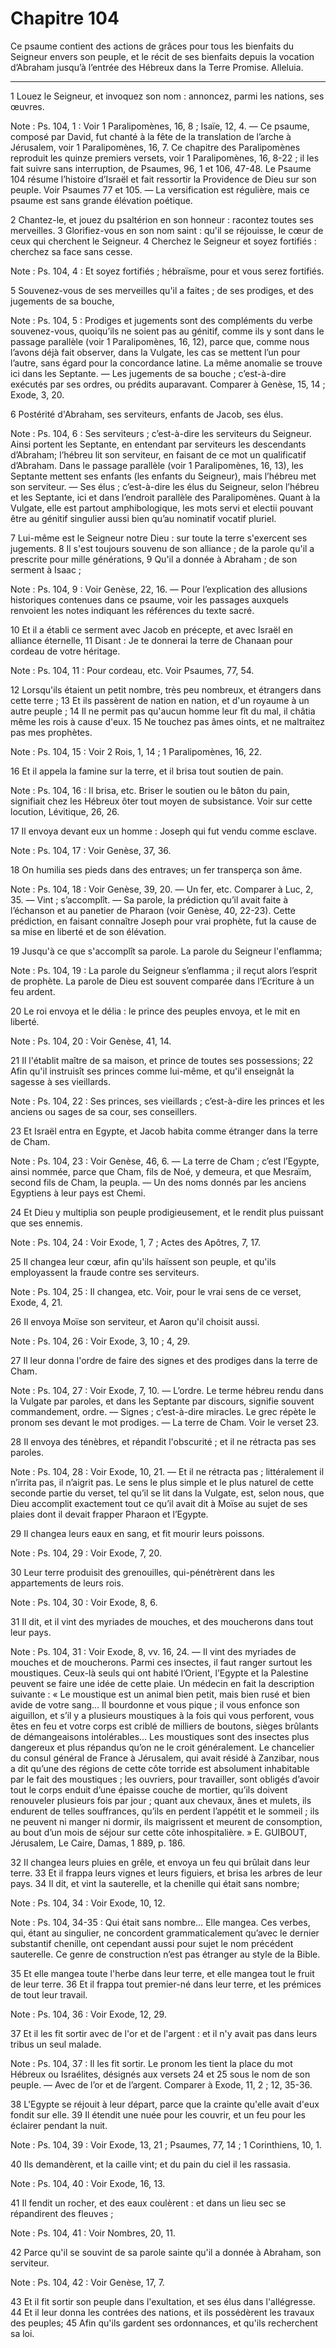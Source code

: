 # Chapitre 104

Ce psaume contient des actions de grâces pour tous les bienfaits du Seigneur envers son peuple, et le récit de ses bienfaits depuis la vocation d’Abraham jusqu’à l’entrée des Hébreux dans la Terre Promise.
Alleluia.

***

1 Louez le Seigneur, et invoquez son nom : annoncez, parmi les nations, ses œuvres.

<span class="bible-note">Note : </span> Ps. 104, 1 : Voir 1 Paralipomènes, 16, 8 ; Isaïe, 12, 4. ― Ce psaume, composé par David, fut chanté à la fête de la translation de l’arche à Jérusalem, voir 1 Paralipomènes, 16, 7. Ce chapitre des Paralipomènes reproduit les quinze premiers versets, voir 1 Paralipomènes, 16, 8-22 ; il les fait suivre sans interruption, de Psaumes, 96, 1 et 106, 47-48. Le Psaume 104 résume l’histoire d’Israël et fait ressortir la Providence de Dieu sur son peuple. Voir Psaumes 77 et 105. ― La versification est régulière, mais ce psaume est sans grande élévation poétique.

2 Chantez-le, et jouez du psaltérion en son honneur : racontez toutes ses merveilles. 3 Glorifiez-vous en son nom saint : qu'il se réjouisse, le cœur de ceux qui cherchent le Seigneur. 4 Cherchez le Seigneur et soyez fortifiés : cherchez sa face sans cesse.

<span class="bible-note">Note : </span> Ps. 104, 4 : Et soyez fortifiés ; hébraïsme, pour et vous serez fortifiés.

5 Souvenez-vous de ses merveilles qu'il a faites ; de ses prodiges, et des jugements de sa bouche,

<span class="bible-note">Note : </span> Ps. 104, 5 : Prodiges et jugements sont des compléments du verbe souvenez-vous, quoiqu’ils ne soient pas au génitif, comme ils y sont dans le passage parallèle (voir 1 Paralipomènes, 16, 12), parce que, comme nous l’avons déjà fait observer, dans la Vulgate, les cas se mettent l’un pour l’autre, sans égard pour la concordance latine. La même anomalie se trouve ici dans les Septante. ― Les jugements de sa bouche ; c’est-à-dire exécutés par ses ordres, ou prédits auparavant. Comparer à Genèse, 15, 14 ; Exode, 3, 20.

6 Postérité d'Abraham, ses serviteurs, enfants de Jacob, ses élus.

<span class="bible-note">Note : </span> Ps. 104, 6 : Ses serviteurs ; c’est-à-dire les serviteurs du Seigneur. Ainsi portent les Septante, en entendant par serviteurs les descendants d’Abraham; l’hébreu lit son serviteur, en faisant de ce mot un qualificatif d’Abraham. Dans le passage parallèle (voir 1 Paralipomènes, 16, 13), les Septante mettent ses enfants (les enfants du Seigneur), mais l’hébreu met son serviteur. ― Ses élus ; c’est-à-dire les élus du Seigneur, selon l’hébreu et les Septante, ici et dans l’endroit parallèle des Paralipomènes. Quant à la Vulgate, elle est partout amphibologique, les mots servi et electii pouvant être au génitif singulier aussi bien qu’au nominatif vocatif pluriel.


7 Lui-même est le Seigneur notre Dieu : sur toute la terre s'exercent ses jugements. 8 Il s'est toujours souvenu de son alliance ; de la parole qu'il a prescrite pour mille générations, 9 Qu'il a donnée à Abraham ; de son serment à Isaac ;

<span class="bible-note">Note : </span> Ps. 104, 9 : Voir Genèse, 22, 16. ― Pour l’explication des allusions historiques contenues dans ce psaume, voir les passages auxquels renvoient les notes indiquant les références du texte sacré.

10 Et il a établi ce serment avec Jacob en précepte, et avec Israël en alliance éternelle, 11 Disant : Je te donnerai la terre de Chanaan pour cordeau de votre héritage.

<span class="bible-note">Note : </span> Ps. 104, 11 : Pour cordeau, etc. Voir Psaumes, 77, 54.


12 Lorsqu'ils étaient un petit nombre, très peu nombreux, et étrangers dans cette terre ; 13 Et ils passèrent de nation en nation, et d'un royaume à un autre peuple ; 14 Il ne permit pas qu'aucun homme leur fît du mal, il châtia même les rois à cause d'eux. 15 Ne touchez pas âmes oints, et ne maltraitez pas mes prophètes.

<span class="bible-note">Note : </span> Ps. 104, 15 : Voir 2 Rois, 1, 14 ; 1 Paralipomènes, 16, 22.


16 Et il appela la famine sur la terre, et il brisa tout soutien de pain.

<span class="bible-note">Note : </span> Ps. 104, 16 : Il brisa, etc. Briser le soutien ou le bâton du pain, signifiait chez les Hébreux ôter tout moyen de subsistance. Voir sur cette locution, Lévitique, 26, 26.

17 Il envoya devant eux un homme : Joseph qui fut vendu comme esclave.

<span class="bible-note">Note : </span> Ps. 104, 17 : Voir Genèse, 37, 36.

18 On humilia ses pieds dans des entraves; un fer transperça son âme.

<span class="bible-note">Note : </span> Ps. 104, 18 : Voir Genèse, 39, 20. ― Un fer, etc. Comparer à Luc, 2, 35. ― Vint ; s’accomplît. ― Sa parole, la prédiction qu’il avait faite à l’échanson et au panetier de Pharaon (voir Genèse, 40, 22-23). Cette prédiction, en faisant connaître Joseph pour vrai prophète, fut la cause de sa mise en liberté et de son élévation.

19 Jusqu'à ce que s'accomplît sa parole. La parole du Seigneur l'enflamma;

<span class="bible-note">Note : </span> Ps. 104, 19 : La parole du Seigneur s’enflamma ; il reçut alors l’esprit de prophète. La parole de Dieu est souvent comparée dans l’Ecriture à un feu ardent.


20 Le roi envoya et le délia : le prince des peuples envoya, et le mit en liberté.

<span class="bible-note">Note : </span> Ps. 104, 20 : Voir Genèse, 41, 14.

21 Il l'établit maître de sa maison, et prince de toutes ses possessions; 22 Afin qu'il instruisît ses princes comme lui-même, et qu'il enseignât la sagesse à ses vieillards.

<span class="bible-note">Note : </span> Ps. 104, 22 : Ses princes, ses vieillards ; c’est-à-dire les princes et les anciens ou sages de sa cour, ses conseillers.


23 Et Israël entra en Egypte, et Jacob habita comme étranger dans la terre de Cham.

<span class="bible-note">Note : </span> Ps. 104, 23 : Voir Genèse, 46, 6. ― La terre de Cham ; c’est l’Egypte, ainsi nommée, parce que Cham, fils de Noé, y demeura, et que Mesraïm, second fils de Cham, la peupla. ― Un des noms donnés par les anciens Egyptiens à leur pays est Chemi.

24 Et Dieu y multiplia son peuple prodigieusement, et le rendit plus puissant que ses ennemis.

<span class="bible-note">Note : </span> Ps. 104, 24 : Voir Exode, 1, 7 ; Actes des Apôtres, 7, 17.

25 Il changea leur cœur, afin qu'ils haïssent son peuple, et qu'ils employassent la fraude contre ses serviteurs.

<span class="bible-note">Note : </span> Ps. 104, 25 : Il changea, etc. Voir, pour le vrai sens de ce verset, Exode, 4, 21.


26 Il envoya Moïse son serviteur, et Aaron qu'il choisit aussi.

<span class="bible-note">Note : </span> Ps. 104, 26 : Voir Exode, 3, 10 ; 4, 29.

27 Il leur donna l'ordre de faire des signes et des prodiges dans la terre de Cham.

<span class="bible-note">Note : </span> Ps. 104, 27 : Voir Exode, 7, 10. ― L’ordre. Le terme hébreu rendu dans la Vulgate par paroles, et dans les Septante par discours, signifie souvent commandement, ordre. ― Signes ; c’est-à-dire miracles. Le grec répète le pronom ses devant le mot prodiges. ― La terre de Cham. Voir le verset 23.

28 Il envoya des ténèbres, et répandit l'obscurité ; et il ne rétracta pas ses paroles.

<span class="bible-note">Note : </span> Ps. 104, 28 : Voir Exode, 10, 21. ― Et il ne rétracta pas ; littéralement il n’irrita pas, il n’aigrit pas. Le sens le plus simple et le plus naturel de cette seconde partie du verset, tel qu’il se lit dans la Vulgate, est, selon nous, que Dieu accomplit exactement tout ce qu’il avait dit à Moïse au sujet de ses plaies dont il devait frapper Pharaon et l’Egypte.

29 Il changea leurs eaux en sang, et fit mourir leurs poissons.

<span class="bible-note">Note : </span> Ps. 104, 29 : Voir Exode, 7, 20.

30 Leur terre produisit des grenouilles, qui-pénétrèrent dans les appartements de leurs rois.

<span class="bible-note">Note : </span> Ps. 104, 30 : Voir Exode, 8, 6.


31 Il dit, et il vint des myriades de mouches, et des moucherons dans tout leur pays.

<span class="bible-note">Note : </span> Ps. 104, 31 : Voir Exode, 8, vv. 16, 24. ― Il vint des myriades de mouches et de moucherons. Parmi ces insectes, il faut ranger surtout les moustiques. Ceux-là seuls qui ont habité l’Orient, l’Egypte et la Palestine peuvent se faire une idée de cette plaie. Un médecin en fait la description suivante : « Le moustique est un animal bien petit, mais bien rusé et bien avide de votre sang… Il bourdonne et vous pique ; il vous enfonce son aiguillon, et s’il y a plusieurs moustiques à la fois qui vous perforent, vous êtes en feu et votre corps est criblé de milliers de boutons, sièges brûlants de démangeaisons intolérables… Les moustiques sont des insectes plus dangereux et plus répandus qu’on ne le croit généralement. Le chancelier du consul général de France à Jérusalem, qui avait résidé à Zanzibar, nous a dit qu’une des régions de cette côte torride est absolument inhabitable par le fait des moustiques ; les ouvriers, pour travailler, sont obligés d’avoir tout le corps enduit d’une épaisse couche de mortier,
qu’ils doivent renouveler plusieurs fois par jour ; quant aux chevaux, ânes et mulets, ils endurent de telles souffrances, qu’ils en perdent l’appétit et le sommeil ; ils ne peuvent ni manger ni dormir, ils maigrissent et meurent de consomption, au bout d’un mois de séjour sur cette côte inhospitalière. » E. GUIBOUT, Jérusalem, Le Caire, Damas, 1 889, p. 186.

32 Il changea leurs pluies en grêle, et envoya un feu qui brûlait dans leur terre. 33 Et il frappa leurs vignes et leurs figuiers, et brisa les arbres de leur pays. 34 Il dit, et vint la sauterelle, et la chenille qui était sans nombre;

<span class="bible-note">Note : </span> Ps. 104, 34 : Voir Exode, 10, 12.

<span class="bible-note">Note : </span> Ps. 104, 34-35 : Qui était sans nombre… Elle mangea. Ces verbes, qui, étant au singulier, ne concordent grammaticalement qu’avec le dernier substantif chenille, ont cependant aussi pour sujet le nom précédent sauterelle. Ce genre de construction n’est pas étranger au style de la Bible.

35 Et elle mangea toute l'herbe dans leur terre, et elle mangea tout le fruit de leur terre. 36 Et il frappa tout premier-né dans leur terre, et les prémices de tout leur travail.

<span class="bible-note">Note : </span> Ps. 104, 36 : Voir Exode, 12, 29.


37 Et il les fit sortir avec de l'or et de l'argent : et il n'y avait pas dans leurs tribus un seul malade.

<span class="bible-note">Note : </span> Ps. 104, 37 : Il les fit sortir. Le pronom les tient la place du mot Hébreux ou Israélites, désignés aux versets 24 et 25 sous le nom de son peuple. ― Avec de l’or et de l’argent. Comparer à Exode, 11, 2 ; 12, 35-36.

38 L'Egypte se réjouit à leur départ, parce que la crainte qu'elle avait d'eux fondit sur elle. 39 Il étendit une nuée pour les couvrir, et un feu pour les éclairer pendant la nuit.

<span class="bible-note">Note : </span> Ps. 104, 39 : Voir Exode, 13, 21 ; Psaumes, 77, 14 ; 1 Corinthiens, 10, 1.

40 Ils demandèrent, et la caille vint; et du pain du ciel il les rassasia.

<span class="bible-note">Note : </span> Ps. 104, 40 : Voir Exode, 16, 13.

41 Il fendit un rocher, et des eaux coulèrent : et dans un lieu sec se répandirent des fleuves ;

<span class="bible-note">Note : </span> Ps. 104, 41 : Voir Nombres, 20, 11.


42 Parce qu'il se souvint de sa parole sainte qu'il a donnée à Abraham, son serviteur.

<span class="bible-note">Note : </span> Ps. 104, 42 : Voir Genèse, 17, 7.

43 Et il fit sortir son peuple dans l'exultation, et ses élus dans l'allégresse. 44 Et il leur donna les contrées des nations, et ils possédèrent les travaux des peuples; 45 Afin qu'ils gardent ses ordonnances, et qu'ils recherchent sa loi.

